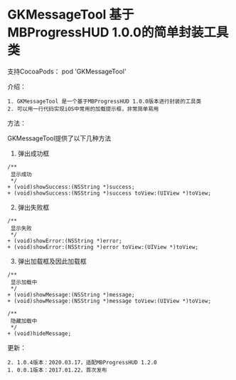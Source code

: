 # GKMessageTool  基于MBProgressHUD 1.0.0的简单封装工具类

支持CocoaPods：  pod 'GKMessageTool'

介绍：

```
1. GKMessageTool 是一个基于MBProgressHUD 1.0.0版本进行封装的工具类
2. 可以用一行代码实现iOS中常用的加载提示框，非常简单易用
```

方法：

GKMessageTool提供了以下几种方法

1. 弹出成功框

```
/**
 显示成功
 */
+ (void)showSuccess:(NSString *)success;
+ (void)showSuccess:(NSString *)success toView:(UIView *)toView;
```

2. 弹出失败框

```
/**
 显示失败
 */
+ (void)showError:(NSString *)error;
+ (void)showError:(NSString *)error toView:(UIView *)toView;
```

3. 弹出加载框及因此加载框
```
/**
 显示加载中
 */
+ (void)showMessage:(NSString *)message;
+ (void)showMessage:(NSString *)message toView:(UIView *)toView;

/**
 隐藏加载中
 */
+ (void)hideMessage;
```


更新：
```
2. 1.0.4版本：2020.03.17，适配MBProgressHUD 1.2.0
1. 0.0.1版本：2017.01.22，首次发布
```
